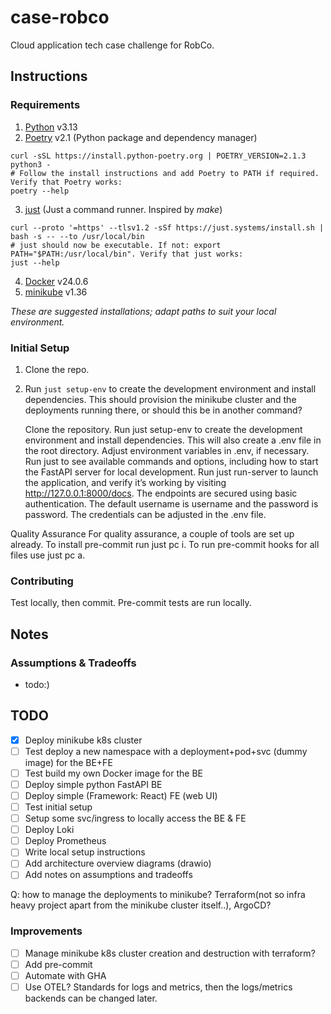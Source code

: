 # case-robco
Cloud application tech case challenge for RobCo.

## Instructions
### Requirements
1. [Python](https://docs.python.org/3/using/unix.html#getting-and-installing-the-latest-version-of-python) v3.13
2. [Poetry](https://python-poetry.org/docs/#installation) v2.1 (Python package and dependency manager)
```
curl -sSL https://install.python-poetry.org | POETRY_VERSION=2.1.3 python3 -
# Follow the install instructions and add Poetry to PATH if required. Verify that Poetry works:
poetry --help
```
3. [just](https://github.com/casey/just?tab=readme-ov-file#installation) (Just a command runner. Inspired by _make_)
```
curl --proto '=https' --tlsv1.2 -sSf https://just.systems/install.sh | bash -s -- --to /usr/local/bin
# just should now be executable. If not: export PATH="$PATH:/usr/local/bin". Verify that just works:
just --help
```
4. [Docker](https://docs.docker.com/desktop/) v24.0.6
5. [minikube](https://minikube.sigs.k8s.io/docs/start) v1.36

_These are suggested installations; adapt paths to suit your local environment._

### Initial Setup
1. Clone the repo.
2. Run `just setup-env` to create the development environment and install dependencies. This should provision the minikube cluster and the deployments running there, or should this be in another command?


    Clone the repository.
    Run just setup-env to create the development environment and install dependencies. This will also create a .env file in the root directory.
    Adjust environment variables in .env, if necessary.
    Run just to see available commands and options, including how to start the FastAPI server for local development.
    Run just run-server to launch the application, and verify it’s working by visiting http://127.0.0.1:8000/docs.
    The endpoints are secured using basic authentication.
        The default username is username and the password is password.
        The credentials can be adjusted in the .env file.

Quality Assurance
For quality assurance, a couple of tools are set up already. To install pre-commit run just pc i. To run pre-commit hooks for all files use just pc a.

### Contributing
Test locally, then commit. Pre-commit tests are run locally.

## Notes
### Assumptions & Tradeoffs
- todo:)

## TODO
- [x] Deploy minikube k8s cluster
- [ ] Test deploy a new namespace with a deployment+pod+svc (dummy image) for the BE+FE
- [ ] Test build my own Docker image for the BE
- [ ] Deploy simple python FastAPI BE
- [ ] Deploy simple (Framework: React) FE (web UI)
- [ ] Test initial setup
- [ ] Setup some svc/ingress to locally access the BE & FE
- [ ] Deploy Loki
- [ ] Deploy Prometheus
- [ ] Write local setup instructions
- [ ] Add architecture overview diagrams (drawio)
- [ ] Add notes on assumptions and tradeoffs

Q: how to manage the deployments to minikube? Terraform(not so infra heavy project apart from the minikube cluster itself..), ArgoCD?

### Improvements
- [ ] Manage minikube k8s cluster creation and destruction with terraform?
- [ ] Add pre-commit
- [ ] Automate with GHA
- [ ] Use OTEL? Standards for logs and metrics, then the logs/metrics backends can be changed later. 

